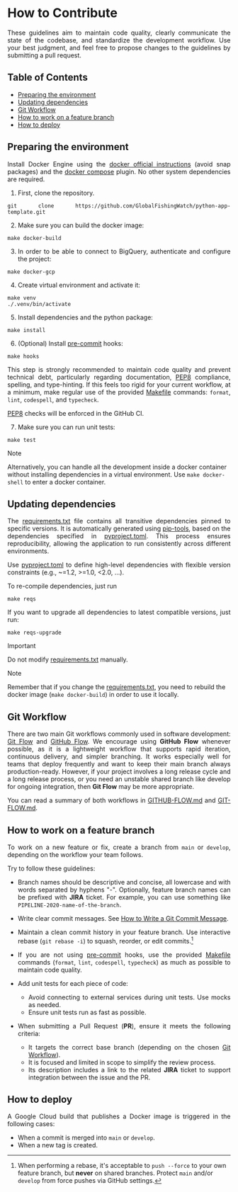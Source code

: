 [docker compose]: https://docs.docker.com/compose/install/linux/
[docker official instructions]: https://docs.docker.com/engine/install/
[Git Flow]: https://nvie.com/posts/a-successful-git-branching-model/
[GitHub Flow]: https://githubflow.github.io
[PEP8]: https://peps.python.org/pep-0008/
[pre-commit]: https://pre-commit.com
[How to Write a Git Commit Message]: https://cbea.ms/git-commit/
[interactive rebase]: https://git-scm.com/book/en/v2/Git-Tools-Rewriting-History

[Makefile]: Makefile
[pip-tools]: https://pip-tools.readthedocs.io/en/stable/
[pyproject.toml]: pyproject.toml
[requirements.txt]: requirements.txt
[requirements-test.txt]: requirements-test.txt

[GIT-FLOW.md]: docs/contributing/GIT-FLOW.md
[GITHUB-FLOW.md]: docs/contributing/GITHUB-FLOW.md

[Preparing the environment]: #preparing-the-environment
[Updating dependencies]: #updating-dependencies
[Git Workflow]: #git-workflow
[How to work on a feature branch]: #how-to-work-on-a-feature-branch
[How to deploy]: #how-to-deploy

# How to Contribute

<div align="justify">

These guidelines aim to maintain code quality,
clearly communicate the state of the codebase,
and standardize the development workflow.
Use your best judgment, and feel free to propose changes
to the guidelines by submitting a pull request.

</div>

## Table of Contents

- [Preparing the environment]
- [Updating dependencies]
- [Git Workflow]
- [How to work on a feature branch]
- [How to deploy]


## Preparing the environment

<div align="justify">

Install Docker Engine using the [docker official instructions] (avoid snap packages)
and the [docker compose] plugin. No other system dependencies are required.

1. First, clone the repository.
```shell
git clone https://github.com/GlobalFishingWatch/python-app-template.git
```

2. Make sure you can build the docker image:
```shell
make docker-build
```

3. In order to be able to connect to BigQuery, authenticate and configure the project:
```shell
make docker-gcp
```

4. Create virtual environment and activate it:
```shell
make venv
./.venv/bin/activate
```

5. Install dependencies and the python package:
```shell
make install
```

6. (Optional) Install [pre-commit] hooks:
```shell
make hooks
```
This step is strongly recommended to maintain code quality and prevent technical debt,
particularly regarding documentation, [PEP8] compliance, spelling, and type-hinting.
If this feels too rigid for your current workflow,
at a minimum, make regular use of the provided [Makefile] commands:
`format`, `lint`, `codespell`, and `typecheck`.

[PEP8] checks will be enforced in the GitHub CI.

7. Make sure you can run unit tests:
```shell
make test
```
</div>

> [!NOTE]
> Alternatively,
  you can handle all the development inside a docker container
  without installing dependencies in a virtual environment.
  Use `make docker-shell` to enter a docker container.


## Updating dependencies

<div align="justify">

The [requirements.txt] file contains all transitive dependencies pinned to specific versions.
It is automatically generated using [pip-tools],
based on the dependencies specified in [pyproject.toml].
This process ensures reproducibility,
allowing the application to run consistently across different environments.

Use [pyproject.toml] to define high-level dependencies with flexible version constraints
(e.g., ~=1.2, >=1.0, <2.0, ...).

To re-compile dependencies, just run
```shell
make reqs
```

If you want to upgrade all dependencies to latest compatible versions, just run:
```shell
make reqs-upgrade
```
</div>

> [!IMPORTANT]
> Do not modify [requirements.txt] manually.

> [!NOTE]
> Remember that if you change the [requirements.txt],
you need to rebuild the docker image (`make docker-build`) in order to use it locally.

## Git Workflow

<div align="justify">

There are two main Git workflows commonly used in software development:
[Git Flow] and [GitHub Flow].
We encourage using **GitHub Flow** whenever possible,
as it is a lightweight workflow that supports rapid iteration,
continuous delivery, and simpler branching.
It works especially well for teams that deploy frequently
and want to keep their main branch always production-ready.
However,
if your project involves a long release cycle and a long release process,
or you need an unstable shared branch like develop for ongoing integration,
then **Git Flow** may be more appropriate.

You can read a summary of both workflows in [GITHUB-FLOW.md] and [GIT-FLOW.md].

</div>

## How to work on a feature branch

<div align="justify">

To work on a new feature or fix,
create a branch from `main` or `develop`,
depending on the workflow your team follows.

Try to follow these guidelines:

- Branch names should be descriptive and concise,
  all lowercase and with words separated by hyphens "-".
  Optionally, feature branch names can be prefixed with **JIRA** ticket.
  For example, you can use something like `PIPELINE-2020-name-of-the-branch`.

- Write clear commit messages. See [How to Write a Git Commit Message].

- Maintain a clean commit history in your feature branch.
  Use interactive rebase (`git rebase -i`) to squash, reorder, or edit commits.[^1]
  
- If you are not using [pre-commit] hooks,
  use the provided [Makefile] commands (`format`, `lint`, `codespell`, `typecheck`)
  as much as possible to maintain code quality.

- Add unit tests for each piece of code:
  * Avoid connecting to external services during unit tests. Use mocks as needed.
  * Ensure unit tests run as fast as possible.

- When submitting a Pull Request (**PR**), ensure it meets the following criteria:
  * It targets the correct base branch (depending on the chosen [Git Workflow]).
  * It is focused and limited in scope to simplify the review process.
  * Its description includes a link to the related **JIRA** ticket
    to support integration between the issue and the PR.

[^1]: When performing a rebase, it's acceptable to `push --force` to your own feature branch,
      but **never** on shared branches.
      Protect `main` and/or `develop` from force pushes via GitHub settings.

</div>

## How to deploy

<div align="justify">

A Google Cloud build that publishes a Docker image is triggered in the following cases:  
- When a commit is merged into `main` or `develop`.  
- When a new tag is created.


</div>
